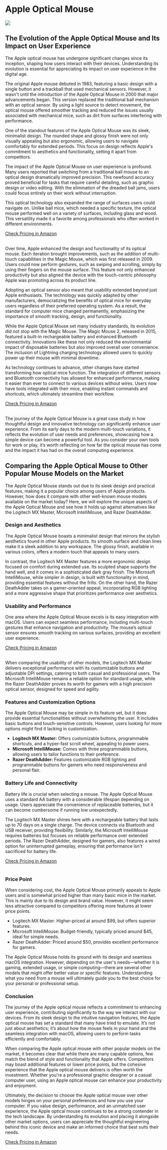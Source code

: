 <h1>Apple Optical Mouse</h1>
<p><img src="https://articleaigenerator.com/generated_image/apple-optical-mouse-1740710394.png"></p>
<h2>The Evolution of the Apple Optical Mouse and Its Impact on User Experience</h2><p>The Apple optical mouse has undergone significant changes since its inception, shaping how users interact with their devices. Understanding its evolution is essential for appreciating its impact on user experience in the digital age.</p>
<p>The original Apple mouse debuted in 1983, featuring a basic design with a single button and a trackball that used mechanical sensors. However, it wasn't until the introduction of the Apple Optical Mouse in 2000 that major advancements began. This version replaced the traditional ball mechanism with an optical sensor. By using a light source to detect movement, the optical mouse offered smoother tracking and reduced the issues usually associated with mechanical mice, such as dirt from surfaces interfering with performance.</p>
<p>One of the standout features of the Apple Optical Mouse was its sleek, minimalist design. The rounded shape and glossy finish were not only visually appealing but also ergonomic, allowing users to navigate comfortably for extended periods. This focus on design reflects Apple's commitment to aesthetics and functionality, setting it apart from competitors.</p>
<p>The impact of the Apple Optical Mouse on user experience is profound. Many users reported that switching from a traditional ball mouse to an optical design dramatically improved precision. This newfound accuracy proved beneficial for tasks that require careful detailing, such as graphic design or video editing. With the elimination of the dreaded ball jams, users could focus entirely on their work without interruption.</p>
<p>This optical technology also expanded the range of surfaces users could navigate on. Unlike ball mice, which needed a specific texture, the optical mouse performed well on a variety of surfaces, including glass and wood. This versatility made it a favorite among professionals who often worked in different environments.</p>
<a href="https://bit.ly/4kmxLsW">Check Pricing in Amazon</a><br><br><p>Over time, Apple enhanced the design and functionality of its optical mouse. Each iteration brought improvements, such as the addition of multi-touch capabilities in the Magic Mouse, which was first released in 2009. Users could now perform gestures, such as swiping and scrolling, simply by using their fingers on the mouse surface. This feature not only enhanced productivity but also aligned the device with the touch-centric philosophy Apple was promoting across its product line.</p>
<p>Adopting an optical sensor also meant that usability extended beyond just Apple enthusiasts. The technology was quickly adapted by other manufacturers, democratizing the benefits of optical mice for everyday users regardless of their preferred operating system. As a result, the standard for computer mice changed permanently, emphasizing the importance of smooth tracking, design, and functionality.</p>
<p>While the Apple Optical Mouse set many industry standards, its evolution did not stop with the Magic Mouse. The Magic Mouse 2, released in 2015, featured a built-in rechargeable battery and enhanced Bluetooth connectivity. Innovations like these not only reduced the environmental impact of disposable batteries but also improved overall user convenience. The inclusion of Lightning charging technology allowed users to quickly power up their mouse with minimal downtime.</p>
<p>As technology continues to advance, other changes have started transforming how optical mice function. The integration of different sensors and Bluetooth connectivity has allowed for enhanced performance, making it easier than ever to connect to various devices without wires. Users now have tools integrated with their mice, enabling instant commands and shortcuts, which ultimately streamline their workflow.</p>
<a href="https://bit.ly/4kmxLsW">Check Pricing in Amazon</a><br><br><p>The journey of the Apple Optical Mouse is a great case study in how thoughtful design and innovative technology can significantly enhance user experience. From its early days to the modern multi-touch variations, it reflects the evolution of user needs and preferences, showcasing how a simple device can become a powerful tool. As you consider your own tools for work or play, it’s worth reflecting on how far the optical mouse has come and the impact it has had on the overall computing experience.</p><h2>Comparing the Apple Optical Mouse to Other Popular Mouse Models on the Market</h2><p>The Apple Optical Mouse stands out due to its sleek design and practical features, making it a popular choice among users of Apple products. However, how does it compare with other well-known mouse models available on the market today? Here, we will explore the unique aspects of the Apple Optical Mouse and see how it holds up against alternatives like the Logitech MX Master, Microsoft IntelliMouse, and Razer DeathAdder.</p>
<h3>Design and Aesthetics</h3>
<p>The Apple Optical Mouse boasts a minimalist design that mirrors the stylish aesthetics found in other Apple products. Its smooth surface and clean lines make it a sleek addition to any workspace. The glossy finish, available in various colors, offers a modern touch that appeals to many users.</p>
<p>In contrast, the Logitech MX Master features a more ergonomic design focused on comfort during extended use. Its sculpted shape supports the hand well, and it comes in a sophisticated dark gray finish. The Microsoft IntelliMouse, while simpler in design, is built with functionality in mind, providing essential features without the frills. On the other hand, the Razer DeathAdder takes on a gamer-oriented appeal, incorporating RGB lighting and a more aggressive shape that prioritizes performance over aesthetics.</p>
<h3>Usability and Performance</h3>
<p>One area where the Apple Optical Mouse excels is its easy integration with macOS. Users can expect seamless performance, including multi-touch gestures that enhance navigation and productivity. The mouse’s optical sensor ensures smooth tracking on various surfaces, providing an excellent user experience.</p>
<a href="https://bit.ly/4kmxLsW">Check Pricing in Amazon</a><br><br><p>When comparing the usability of other models, the Logitech MX Master delivers exceptional performance with its customizable buttons and adjustable DPI settings, catering to both casual and professional users. The Microsoft IntelliMouse remains a reliable option for standard usage, while the Razer DeathAdder proves its worth for gamers with a high precision optical sensor, designed for speed and agility.</p>
<h3>Features and Customization Options</h3>
<p>The Apple Optical Mouse may be simple in its feature set, but it does provide essential functionalities without overwhelming the user. It includes basic buttons and touch-sensitive controls. However, users looking for more options might find it lacking in customization.</p>
<ul>
    <li><strong>Logitech MX Master:</strong> Offers customizable buttons, programmable shortcuts, and a hyper-fast scroll wheel, appealing to power users.</li>
    <li><strong>Microsoft IntelliMouse:</strong> Comes with three programmable buttons, allowing users to tailor functions to their preference.</li>
    <li><strong>Razer DeathAdder:</strong> Features customizable RGB lighting and programmable buttons for gamers who need responsiveness and personal flair.</li>
</ul>
<h3>Battery Life and Connectivity</h3>
<p>Battery life is crucial when selecting a mouse. The Apple Optical Mouse uses a standard AA battery with a considerable lifespan depending on usage. Users appreciate the convenience of replaceable batteries, but it can become cumbersome if running low unexpectedly.</p>
<p>The Logitech MX Master shines here with a rechargeable battery that lasts up to 70 days on a single charge. The device connects via Bluetooth and USB receiver, providing flexibility. Similarly, the Microsoft IntelliMouse requires batteries but focuses on reliable performance over extended periods. The Razer DeathAdder, designed for gamers, also features a wired option for uninterrupted gameplay, ensuring that performance isn't sacrificed for battery life.</p>
<a href="https://bit.ly/4kmxLsW">Check Pricing in Amazon</a><br><br><h3>Price Point</h3>
<p>When considering cost, the Apple Optical Mouse primarily appeals to Apple users and is somewhat priced higher than many basic mice in the market. This is mainly due to its design and brand value. However, it might seem less attractive compared to competitors offering more features at lower price points. </p>
<ul>
    <li>Logitech MX Master: Higher-priced at around $99, but offers superior features.</li>
    <li>Microsoft IntelliMouse: Budget-friendly, typically priced around $45, ideal for simple needs.</li>
    <li>Razer DeathAdder: Priced around $50, provides excellent performance for gamers.</li>
</ul>
<p>The Apple Optical Mouse holds its ground with its design and seamless macOS integration. However, depending on the user's needs—whether it is gaming, extended usage, or simple computing—there are several other models that might offer better value or specific features. Understanding what you need from a mouse will ultimately guide you to the best choice for your personal or professional setup.</p><h3>Conclusion</h3><p>The journey of the Apple optical mouse reflects a commitment to enhancing user experience, contributing significantly to the way we interact with our devices. From its sleek design to the intuitive navigation features, the Apple optical mouse has set a standard that many have tried to emulate. It’s not just about aesthetics; it’s about how the mouse feels in your hand and the seamless integration with macOS, allowing users to perform tasks efficiently and comfortably.</p>
<p>When comparing the Apple optical mouse with other popular models on the market, it becomes clear that while there are many capable options, few match the blend of style and functionality that Apple offers. Competitors may boast additional features or lower price points, but the cohesive experience that the Apple optical mouse delivers is often worth the investment. Whether you're a professional graphic designer or a casual computer user, using an Apple optical mouse can enhance your productivity and enjoyment.</p>
<p>Ultimately, the decision to choose the Apple optical mouse over other models hinges on your personal preferences and how you use your computer. If you value design, performance, and an unmatched user experience, the Apple optical mouse continues to be a strong contender in the tech landscape. By understanding its evolution and placing it alongside other market options, users can appreciate the thoughtful engineering behind this iconic device and make an informed choice that best suits their needs.</p>
<a href="https://bit.ly/4kmxLsW">Check Pricing in Amazon</a><br><br>